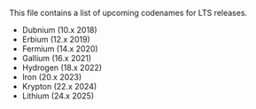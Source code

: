 This file contains a list of upcoming codenames for LTS releases.

* Dubnium (10.x 2018)
* Erbium (12.x 2019)
* Fermium (14.x 2020)
* Gallium (16.x 2021)
* Hydrogen (18.x 2022)
* Iron (20.x 2023)
* Krypton (22.x 2024)
* Lithium (24.x 2025)
